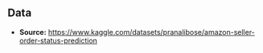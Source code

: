 ## Data 
- **Source:** https://www.kaggle.com/datasets/pranalibose/amazon-seller-order-status-prediction